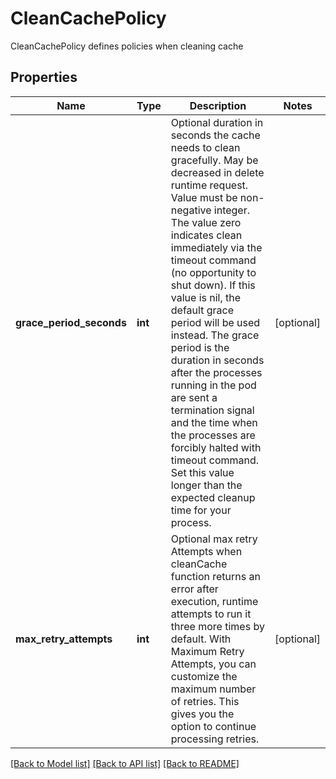 # CleanCachePolicy

CleanCachePolicy defines policies when cleaning cache
## Properties
Name | Type | Description | Notes
------------ | ------------- | ------------- | -------------
**grace_period_seconds** | **int** | Optional duration in seconds the cache needs to clean gracefully. May be decreased in delete runtime request. Value must be non-negative integer. The value zero indicates clean immediately via the timeout command (no opportunity to shut down). If this value is nil, the default grace period will be used instead. The grace period is the duration in seconds after the processes running in the pod are sent a termination signal and the time when the processes are forcibly halted with timeout command. Set this value longer than the expected cleanup time for your process. | [optional] 
**max_retry_attempts** | **int** | Optional max retry Attempts when cleanCache function returns an error after execution, runtime attempts to run it three more times by default. With Maximum Retry Attempts, you can customize the maximum number of retries. This gives you the option to continue processing retries. | [optional] 

[[Back to Model list]](../README.md#documentation-for-models) [[Back to API list]](../README.md#documentation-for-api-endpoints) [[Back to README]](../README.md)


